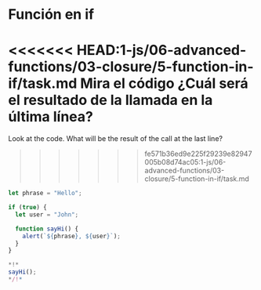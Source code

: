 
# Función en if

<<<<<<< HEAD:1-js/06-advanced-functions/03-closure/5-function-in-if/task.md
Mira el código ¿Cuál será el resultado de la llamada en la última línea?
=======
Look at the code. What will be the result of the call at the last line?
>>>>>>> fe571b36ed9e225f29239e82947005b08d74ac05:1-js/06-advanced-functions/03-closure/5-function-in-if/task.md

```js run
let phrase = "Hello";

if (true) {
  let user = "John";

  function sayHi() {
    alert(`${phrase}, ${user}`);
  }
}

*!*
sayHi();
*/!*
```
